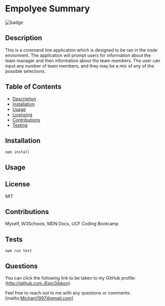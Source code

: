 # Empolyee Summary
  ![badge](https://img.shields.io/badge/License-MIT-red)

## Description
This is a command line application which is designed to be ran in the node enviorment. The application will prompt users for information about the team manager and then information about the team members. The user can input any number of team members, and they may be a mix of any of the possible selections. 

## Table of Contents
* [Description](#Description)
* [Installation](#Installation)
* [Usage](#Usage)
* [Licensing](#License)
* [Contributions](#Contributions)
* [Testing](#Tests)

## Installation

```
npm install
```

## Usage


## License
MIT

## Contributions
Myself, W3Schools, MDN Docs, UCF Coding Bootcamp

## Tests
```
npm run test
```

## Questions 
You can click the following link to be taken to my GitHub profile: (http://github.com./EpicGibbon)


Feel free to reach out to me with any questions or comments: [mailto:Michant1997@gmail.com]